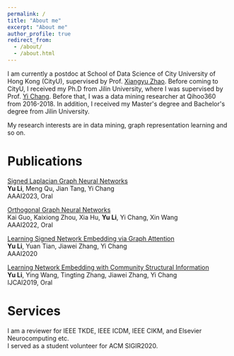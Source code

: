 ```yaml
---
permalink: /
title: "About me"
excerpt: "About me"
author_profile: true
redirect_from: 
  - /about/
  - /about.html
---
```


I am currently a postdoc at School of Data Science of City University of Hong Kong (CityU), supervised by Prof. [Xiangyu Zhao](https://zhaoxyai.github.io/). 
Before coming to CityU, I received my Ph.D from Jilin University, where I was supervised by Prof. [Yi Chang](http://www.yichang-cs.com/). 
Before that, I was a data mining researcher at Qihoo360 from 2016-2018. In addition, I received my Master's degree and Bachelor's degree from Jilin University.

My research interests are in data mining, graph representation learning and so on.

Publications
======
[Signed Laplacian Graph Neural Networks](http://liyu1990.github.io/files/aaai2023_slgnn.pdf)    
**Yu Li**, Meng Qu, Jian Tang, Yi Chang    
AAAI2023, Oral

[Orthogonal Graph Neural Networks](http://liyu1990.github.io/files/aaai2022_orthogconv.pdf)    
Kai Guo, Kaixiong Zhou, Xia Hu, **Yu Li**, Yi Chang, Xin Wang    
AAAI2022, Oral    

[Learning Signed Network Embedding via Graph Attention](http://liyu1990.github.io/files/aaai2020_snea.pdf)    
**Yu Li**, Yuan Tian, Jiawei Zhang, Yi Chang    
AAAI2020    

[Learning Network Embedding with Community Structural Information](http://liyu1990.github.io/files/ijcai2019_necs.pdf)    
**Yu Li**, Ying Wang, Tingting Zhang, Jiawei Zhang, Yi Chang    
IJCAI2019, Oral    

Services
======
I am a reviewer for IEEE TKDE, IEEE ICDM, IEEE CIKM, and Elsevier Neurocomputing etc.     
I served as a student volunteer for ACM SIGIR2020.
